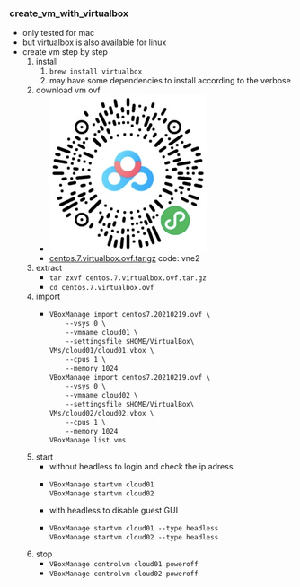 ### create_vm_with_virtualbox

* only tested for mac
* but virtualbox is also available for linux
* create vm step by step
    1. install
        1. ```brew install virtualbox```
        2. may have some dependencies to install according to the verbose
    2. download vm ovf
        * ![binary_code_for_vm_ovf.png](binary_code_for_vm_ovf.png)
        * [centos.7.virtualbox.ovf.tar.gz](https://pan.baidu.com/s/1HpCvnnXlKRJrgF7jbmUvvQ) code: vne2
    3. extract
        * ```tar zxvf centos.7.virtualbox.ovf.tar.gz```
        * ```cd centos.7.virtualbox.ovf```
    4. import
        * ```shell
          VBoxManage import centos7.20210219.ovf \
              --vsys 0 \
              --vmname cloud01 \
              --settingsfile $HOME/VirtualBox\ VMs/cloud01/cloud01.vbox \
              --cpus 1 \
              --memory 1024
          VBoxManage import centos7.20210219.ovf \
              --vsys 0 \
              --vmname cloud02 \
              --settingsfile $HOME/VirtualBox\ VMs/cloud02/cloud02.vbox \
              --cpus 1 \
              --memory 1024
          VBoxManage list vms
          ```
    5. start
        * without headless to login and check the ip adress
        * ```shell
          VBoxManage startvm cloud01
          VBoxManage startvm cloud02
          ```
        * with headless to disable guest GUI
        * ```shell
          VBoxManage startvm cloud01 --type headless
          VBoxManage startvm cloud02 --type headless
          ```
    6. stop
        * ```VBoxManage controlvm cloud01 poweroff```
        * ```VBoxManage controlvm cloud02 poweroff```
